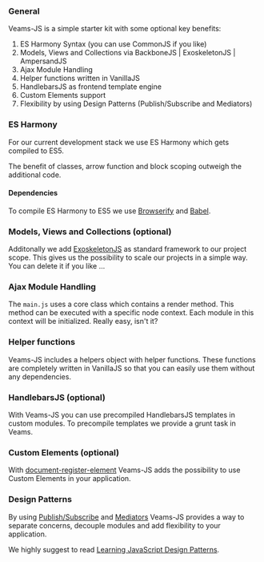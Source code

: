 ### General

Veams-JS is a simple starter kit with some optional key benefits:

1. ES Harmony Syntax (you can use CommonJS if you like)
2. Models, Views and Collections via BackboneJS | ExoskeletonJS | AmpersandJS
3. Ajax Module Handling
4. Helper functions written in VanillaJS 
5. HandlebarsJS as frontend template engine
6. Custom Elements support
7. Flexibility by using Design Patterns (Publish/Subscribe and Mediators)

### ES Harmony

For our current development stack we use ES Harmony which gets compiled to ES5. 

The benefit of classes, arrow function and block scoping outweigh the additional code.

#### Dependencies 

To compile ES Harmony to ES5 we use [Browserify](http://browserify.org/) and [Babel](https://babeljs.io/). 

### Models, Views and Collections (optional)

Additonally we add [ExoskeletonJS](http://exosjs.com/) as standard framework to our project scope. This gives us the possibility to scale our projects in a simple way. You can delete it if you like ...

### Ajax Module Handling

The `main.js` uses a core class which contains a render method. This method can be executed with a specific node context. Each module in this context will be initialized. Really easy, isn't it?

### Helper functions

Veams-JS includes a helpers object with helper functions. These functions are completely written in VanillaJS so that you can easily use them without any dependencies. 

### HandlebarsJS (optional)

With Veams-JS you can use precompiled HandlebarsJS templates in custom modules. To precompile templates we provide a grunt task in Veams. 

### Custom Elements (optional)

With [document-register-element](https://github.com/WebReflection/document-register-element) Veams-JS adds the possibility to use Custom Elements in your application.

### Design Patterns

By using [Publish/Subscribe](http://addyosmani.com/resources/essentialjsdesignpatterns/book/#observerpatternjavascript) and [Mediators](http://addyosmani.com/resources/essentialjsdesignpatterns/book/#mediatorpatternjavascript) Veams-JS provides a way to separate concerns, decouple modules and add flexibility to your application. 

We highly suggest to read [Learning JavaScript Design Patterns](http://addyosmani.com/resources/essentialjsdesignpatterns/book/).